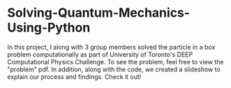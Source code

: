 # Solving-Quantum-Mechanics-Using-Python
In this project, I along with 3 group members solved the particle in a box problem computationally as part of University of Toronto's DEEP Computational Physics Challenge. To see the problem, feel free to view the "problem" pdf. In addition, along with the code, we created a slideshow to explain our process and findings. Check it out!
